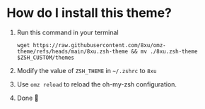 # How do I install this theme?

1. Run this command in your terminal

    `wget https://raw.githubusercontent.com/8xu/omz-theme/refs/heads/main/8xu.zsh-theme && mv ./8xu.zsh-theme $ZSH_CUSTOM/themes`

2. Modify the value of `ZSH_THEME` in `~/.zshrc` to `8xu`


3. Use `omz reload` to reload the oh-my-zsh configuration.

4. Done 🎉